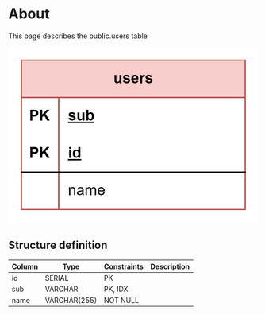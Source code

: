 # About  

This page describes the public.users table  

![Alt text](users.png)

## Structure definition  

| Column | Type | Constraints | Description |
| - | - | - | - |
| id | SERIAL | PK |
| sub | VARCHAR | PK, IDX |
| name | VARCHAR(255) | NOT NULL |